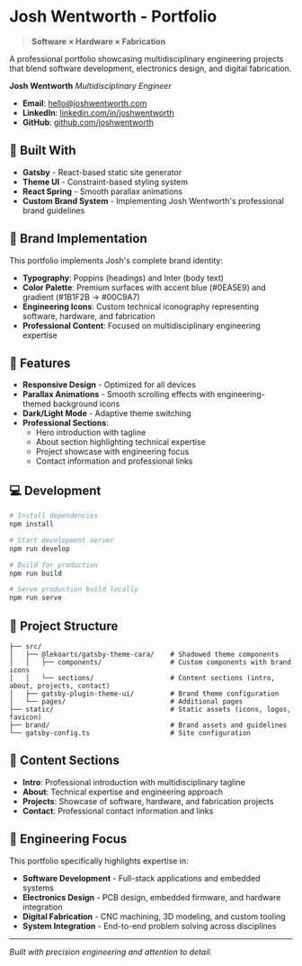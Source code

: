 # Josh Wentworth - Portfolio

> **Software × Hardware × Fabrication**

A professional portfolio showcasing multidisciplinary engineering projects that blend software development, electronics design, and digital fabrication.

**Josh Wentworth**
*Multidisciplinary Engineer*

- **Email**: hello@joshwentworth.com
- **LinkedIn**: [linkedin.com/in/joshwentworth](https://linkedin.com/in/joshwentworth)
- **GitHub**: [github.com/joshwentworth](https://github.com/joshwentworth)

## 🔧 Built With

- **Gatsby** - React-based static site generator
- **Theme UI** - Constraint-based styling system
- **React Spring** - Smooth parallax animations
- **Custom Brand System** - Implementing Josh Wentworth's professional brand guidelines

## 🎨 Brand Implementation

This portfolio implements Josh's complete brand identity:

- **Typography**: Poppins (headings) and Inter (body text)
- **Color Palette**: Premium surfaces with accent blue (#0EA5E9) and gradient (#1B1F2B → #00C9A7)
- **Engineering Icons**: Custom technical iconography representing software, hardware, and fabrication
- **Professional Content**: Focused on multidisciplinary engineering expertise

## 🚀 Features

- **Responsive Design** - Optimized for all devices
- **Parallax Animations** - Smooth scrolling effects with engineering-themed background icons
- **Dark/Light Mode** - Adaptive theme switching
- **Professional Sections**:
  - Hero introduction with tagline
  - About section highlighting technical expertise
  - Project showcase with engineering focus
  - Contact information and professional links

## 💻 Development

```bash
# Install dependencies
npm install

# Start development server
npm run develop

# Build for production
npm run build

# Serve production build locally
npm run serve
```

## 📁 Project Structure

```
├── src/
│   ├── @lekoarts/gatsby-theme-cara/    # Shadowed theme components
│   │   ├── components/                 # Custom components with brand icons
│   │   └── sections/                   # Content sections (intro, about, projects, contact)
│   ├── gatsby-plugin-theme-ui/         # Brand theme configuration
│   └── pages/                          # Additional pages
├── static/                             # Static assets (icons, logos, favicon)
├── brand/                              # Brand assets and guidelines
└── gatsby-config.ts                    # Site configuration
```

## 🎯 Content Sections

- **Intro**: Professional introduction with multidisciplinary tagline
- **About**: Technical expertise and engineering approach
- **Projects**: Showcase of software, hardware, and fabrication projects
- **Contact**: Professional contact information and links

## 🔧 Engineering Focus

This portfolio specifically highlights expertise in:
- **Software Development** - Full-stack applications and embedded systems
- **Electronics Design** - PCB design, embedded firmware, and hardware integration
- **Digital Fabrication** - CNC machining, 3D modeling, and custom tooling
- **System Integration** - End-to-end problem solving across disciplines

---

*Built with precision engineering and attention to detail.*
